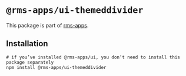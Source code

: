 # `@rms-apps/ui-themeddivider`

This package is part of [rms-apps](https://github.com/rms-apps/ui).

## Installation

``` shell
# if you’ve installed @rms-apps/ui, you don’t need to install this package separately
npm install @rms-apps/ui-themeddivider
```
